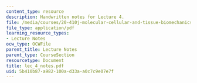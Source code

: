 ```yaml
---
content_type: resource
description: Handwritten notes for Lecture 4.
file: /media/courses/20-410j-molecular-cellular-and-tissue-biomechanics-be-410j-spring-2003/5b410b87a982100ad33aa0c7c9e07e7f_lec_4_notes.pdf
file_type: application/pdf
learning_resource_types:
- Lecture Notes
ocw_type: OCWFile
parent_title: Lecture Notes
parent_type: CourseSection
resourcetype: Document
title: lec_4_notes.pdf
uid: 5b410b87-a982-100a-d33a-a0c7c9e07e7f
---
```

